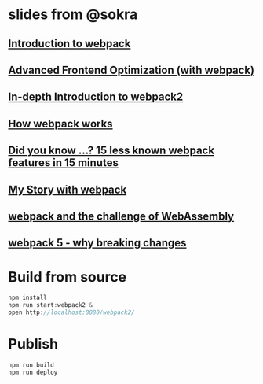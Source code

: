 # slides from @sokra

## [Introduction to webpack](http://sokra.github.io/slides/webpack/)

## [Advanced Frontend Optimization (with webpack)](http://sokra.github.io/slides/frontend-optimize/)

## [In-depth Introduction to webpack2](http://sokra.github.io/slides/webpack2/)

## [How webpack works](https://raw.githubusercontent.com/sokra/slides/master/data/how-webpack-works.pdf)

## [Did you know ...? 15 less known webpack features in 15 minutes](https://raw.githubusercontent.com/sokra/slides/master/data/15-less-know-webpack-features.pdf)

## [My Story with webpack](https://raw.githubusercontent.com/sokra/slides/master/data/MyWebpackStory.pdf)

## [webpack and the challenge of WebAssembly](https://raw.githubusercontent.com/sokra/slides/master/data/webpack-wasm-challenge.pdf)

## [webpack 5 - why breaking changes](https://raw.githubusercontent.com/sokra/slides/master/data/webpack-5-why-breaking-changes.pdf)

# Build from source

``` js
npm install
npm run start:webpack2 &
open http://localhost:8080/webpack2/
```

# Publish

``` js
npm run build
npm run deploy
```
